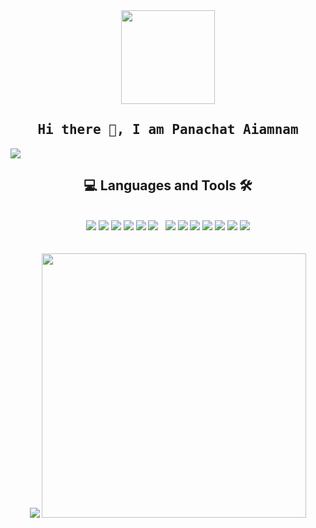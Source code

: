 <div align = "center">
  <img src = "https://gpvc.arturio.dev/panachat" width="150">
</div>
<h2 align='center'><samp><strong>Hi there 👋, I am Panachat Aiamnam</strong></samp></h2>

<img src = "https://scontent.fbkk5-8.fna.fbcdn.net/v/t39.30808-6/257719732_3060168800881339_4678490107287009856_n.jpg?_nc_cat=106&ccb=1-7&_nc_sid=e3f864&_nc_eui2=AeEonuNmyvrOSqr2up_NJMwGg1YanfZ9Hb6DVhqd9n0dvlX3xQW3DDj1Yt4NAKxigp_l5ugS0xRvSe5PFgohtD3A&_nc_ohc=MA49BdruFK8AX_TVI5t&_nc_ht=scontent.fbkk5-8.fna&oh=00_AT9qOTvzfb7uEpiCG2sQx1DZiHcuOkEUoIH379JPnZrjFA&oe=628F22A3">
<br>


<div align="center">
  <h2 >💻 Languages and Tools 🛠️</h2><br>
  <code><img src= "https://img.shields.io/badge/-Git-000000?style=flat&logo=git&logoColor=F05032&labelColor=ffffff"></code>
   <code><img src= "https://img.shields.io/badge/-GitHub-000000?style=flat&logo=github&logoColor=000000&labelColor=ffffff"></code>
   <code><img src= "https://img.shields.io/badge/-VSCode-000000?style=flat&logo=visual-studio-code&labelColor=007ACC"></code>
   <code><img src= "https://img.shields.io/badge/-Python-000000?style=flat&logo=python&logoColor=007ACC&labelColor=ffffff"></code>
   <code><img src= "https://img.shields.io/badge/-HTML5-000000?style=flat&logo=html5&logoColor=ffffff&labelColor=E34F26"></code>
   <code><img src= "https://img.shields.io/badge/-CSS3-000000?style=flat&logo=css3&logoColor=ffffff&labelColor=1572B6"> </code>
   <code><img src= "https://img.shields.io/badge/-Sass-000000?style=flat&logo=sass&logoColor=ffffff&labelColor=%23CC6699"></code>
   <code><img src= "https://img.shields.io/badge/-font%20awesome-000000?style=flat&logo=font-awesome&logoColor=339AF0&labelColor=ffffff"></code>
   <code><img src= "https://img.shields.io/badge/-JavaScript-000000?style=flat&logo=javascript"></code>
   <code><img src= "https://img.shields.io/badge/-Bootstrap-000000?style=flat&logo=bootstrap&logoColor=ffffff&labelColor=563D7C"></code>
   <code><img src= "https://img.shields.io/badge/-Nodejs-000000?style=flat&logo=Node.js"></code>
   <code><img src= "https://img.shields.io/badge/-MySQL-000000?style=flat&logo=mysql&labelColor=ffffff"></code>
   <code><img src= "https://img.shields.io/badge/-Windows-000000?style=flat&logo=windows&logoColor=ffffff&labelColor=0078D6"></code>
</div>
<br>
<br>

<div align = "center">
  <img src= "https://github-readme-stats.vercel.app/api/top-langs/?username=panachat&layout=compact&show_icons=true&theme=dracula" >
  <img src= "https://github-readme-stats.vercel.app/api?username=panachat&show_icons=true&theme=dracula" width="423">
</div>

 
